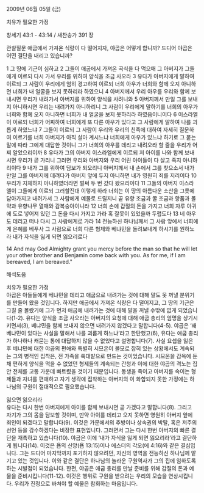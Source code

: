 2009년 06월 05일 (금)

치유가 필요한 가정



창세기 43:1 - 43:14 / 새찬송가 391 장


관찰질문
애굽에서 가져온 식량이 다 떨어지자, 야곱은 어떻게 합니까?
드디어 야곱은 어떤 결단을 내리고 있습니까?

1 그 땅에 기근이 심하고 2 그들이 애굽에서 가져온 곡식을 다 먹으매 그 아버지가 그들에게 이르되 다시 가서 우리를 위하여 양식을 조금 사오라 3 유다가 아버지에게 말하여 이르되 그 사람이 우리에게 엄히 경고하여 이르되 너희 아우가 너희와 함께 오지 아니하면 너희가 내 얼굴을 보지 못하리라 하였으니 4 아버지께서 우리 아우를 우리와 함께 보내시면 우리가 내려가서 아버지를 위하여 양식을 사려니와 5 아버지께서 만일 그를 보내지 아니하시면 우리는 내려가지 아니하리니 그 사람이 우리에게 말하기를 너희의 아우가 너희와 함께 오지 아니하면 너희가 내 얼굴을 보지 못하리라 하였음이니이다 6 이스라엘이 이르되 너희가 어찌하여 너희에게 또 다른 아우가 있다고 그 사람에게 말하여 나를 괴롭게 하였느냐  7 그들이 이르되 그 사람이 우리와 우리의 친족에 대하여 자세히 질문하여 이르기를 너희 아버지가 아직 살아 계시느냐 너희에게 아우가 있느냐 하기로 그 묻는 말에 따라 그에게 대답한 것이니 그가 너희의 아우를 데리고 내려오라 할 줄을 우리가 어찌 알았으리이까 8 유다가 그의 아버지 이스라엘에게 이르되 저 아이를 나와 함께 보내시면 우리가 곧 가리니 그러면 우리와 아버지와 우리 어린 아이들이 다 살고 죽지 아니하리이다 9 내가 그를 위하여 담보가 되오리니 아버지께서 내 손에서 그를 찾으소서 내가 만일 그를 아버지께 데려다가 아버지 앞에 두지 아니하면 내가 영원히 죄를 지리이다 10 우리가 지체하지 아니하였더라면 벌써 두 번 갔다 왔으리이다 
11 그들의 아버지 이스라엘이 그들에게 이르되 그러할진대 이렇게 하라 너희는 이 땅의 아름다운 소산을 그릇에 담아가지고 내려가서 그 사람에게 예물로 드릴지니 곧 유향 조금과 꿀 조금과 향품과 몰약과 유향나무 열매와 감복숭아이니라 12 너희 손에 갑절의 돈을 가지고 너희 자루 아귀에 도로 넣어져 있던 그 돈을 다시 가지고 가라 혹 잘못이 있었을까 두렵도다 13 네 아우도 데리고 떠나 다시 그 사람에게로 가라 14 전능하신 하나님께서 그 사람 앞에서 너희에게 은혜를 베푸사 그 사람으로 너희 다른 형제와 베냐민을 돌려보내게 하시기를 원하노라 내가 자식을 잃게 되면 잃으리로다  

14 And may God Almighty grant you mercy before the man so that he will let your other brother and Benjamin come back with you. As for me, if I am bereaved, I am bereaved."

해석도움





치유가 필요한 가정  
야곱은 아들들에게 베냐민을 데리고 애굽으로 내려가는 것에 대해 말도 못 꺼낼 분위기를 만들어 왔을 것입니다. 하지만 애굽에서 가져온 식량은 다 떨어지고, 그 땅의 기근은 그칠 줄 몰랐기에 그가 먼저 애굽에 내려가는 것에 대해 말을 꺼낼 수밖에 없게 되었습니다(1-2). 유다는 양식을 조금 사오라는 아버지의 요청에 대해 애굽 총리의 엄명을 상기시키면서(3), 베냐민을 함께 보내지 않으면 내려가지 않겠다고 말합니다(4-5). 야곱은 ‘왜 베냐민이 있다는 사실을 말해서 나를 괴롭게 하느냐’라고 한탄했고(6), 유다는 애굽 총리가 하나하나 캐묻는 통에 대답하지 않을 수 없었다고 설명합니다(7). 사실 요셉을 잃은 후 베냐민에 대한 야곱의 편애와 특별히 시므온이 볼모로 잡혀 있는 상황에서도 계속되는 그의 병적인 집착은, 전 가족을 쑥대밭으로 만드는 것이었습니다. 시므온을 감옥에 둔 채 편하게 양식을 먹을 수 없었던 형제들의 계속되는 간청과 이에 대한 야곱의 격노는 집안 전체를 고통 가운데 빠트렸을 것이기 때문입니다. 동생을 죽이고 아버지를 속이는 형제들과 자녀를 편애하고 자기 생각에 집착하는 아버지의 이 화합되지 못한 가정에는 하나님의 구원이 절대적으로 필요했습니다. 

잃으면 잃으리라  
유다는 다시 한번 아버지에게 아이를 함께 보내시면 곧 가겠다고 말합니다(8). 그리고 자기가 그의 몸을 담보할 것이며, 만약 아이를 데리고 오지 못하면 영원히 아버지 앞에 죄인이 되겠다고 말합니다(9). 이것은 가문에서의 추방이나 상속권의 박탈, 혹은 저주의 선언 등을 감수하겠다는 비장한 표현입니다. 그러면서 그는 다시 한번 아버지의 빠른 결단을 재촉하고 있습니다(10). 야곱은 이에 ‘내가 자식을 잃게 되면 잃으리라’라고 결단하게 됩니다(14). 이것은 욥의 신앙(욥 13:15)이나 에스더의 각오(에 4:16)와 같은 결심입니다. 그는 드디어 마지막까지 포기하지 않으려던, 자신의 영역을 전능하신 하나님께 맡기고 있는 것입니다. 이와 같은 결단은 하나님의 놀라운 구원역사가 그의 집에 임하도록 하는 시발점이 되었습니다. 한편, 야곱은 애굽 총리를 만날 준비를 위해 갑절의 돈과 예물을 준비시킵니다(11-12). 이것은 행위로 구원을 받으려는 우리의 모습을 연상시킵니다. 우리가 진정으로 바쳐야 할 예물은 참회하는 마음입니다.